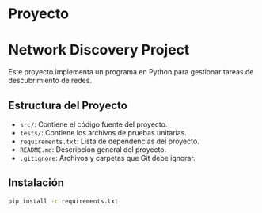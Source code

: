 # Proyecto 
# Network Discovery Project

Este proyecto implementa un programa en Python para gestionar tareas de descubrimiento de redes. 

## Estructura del Proyecto

- `src/`: Contiene el código fuente del proyecto.
- `tests/`: Contiene los archivos de pruebas unitarias.
- `requirements.txt`: Lista de dependencias del proyecto.
- `README.md`: Descripción general del proyecto.
- `.gitignore`: Archivos y carpetas que Git debe ignorar.

## Instalación

```bash
pip install -r requirements.txt

